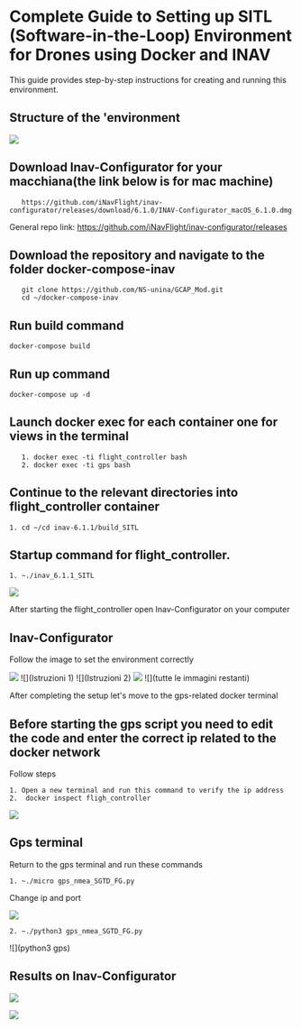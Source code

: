 # Complete Guide to Setting up SITL (Software-in-the-Loop) Environment for Drones using Docker and INAV

This guide provides step-by-step instructions for creating and running this environment.

## Structure of the 'environment

![]([struttura](https://github.com/NS-unina/GCAP_Mod/blob/main/docker-compose-inav/screen/Structure.png))

## Download Inav-Configurator for your macchiana(the link below is for mac machine)

```
   https://github.com/iNavFlight/inav-configurator/releases/download/6.1.0/INAV-Configurator_macOS_6.1.0.dmg

```

General repo link: https://github.com/iNavFlight/inav-configurator/releases

## Download the repository and navigate to the folder docker-compose-inav

```
   git clone https://github.com/NS-unina/GCAP_Mod.git
   cd ~/docker-compose-inav
```

## Run build command

```
docker-compose build 
```

## Run up command

```
docker-compose up -d

```

## Launch docker exec for each container one for views in the terminal

```
   1. docker exec -ti flight_controller bash
   2. docker exec -ti gps bash

```

## Continue to the relevant directories into flight_controller container

```
1. cd ~/cd inav-6.1.1/build_SITL
```

## Startup command for flight_controller.

```
1. ~./inav_6.1.1_SITL
```

![](flightcontroller)

After starting the flight_controller open Inav-Configurator on your computer

## Inav-Configurator

Follow the image to set the environment correctly

![](inav-Configurator)
![](Istruzioni 1)
![](Istruzioni 2)
![](TCP_port)
![](tutte le immagini restanti)

After completing the setup let's move to the gps-related docker terminal

## Before starting the gps script you need to edit the code and enter the correct ip related to the docker network

Follow steps

```
1. Open a new terminal and run this command to verify the ip address
2.  docker inspect fligh_controller
```

![](Dockeri_nspect)

## Gps terminal

Return to the gps terminal and run these commands

```
1. ~./micro gps_nmea_SGTD_FG.py

```

Change ip and port

![](microgps)

```
2. ~./python3 gps_nmea_SGTD_FG.py

```

![](python3 gps)

## Results on Inav-Configurator

![](Risultati)

![](git)
